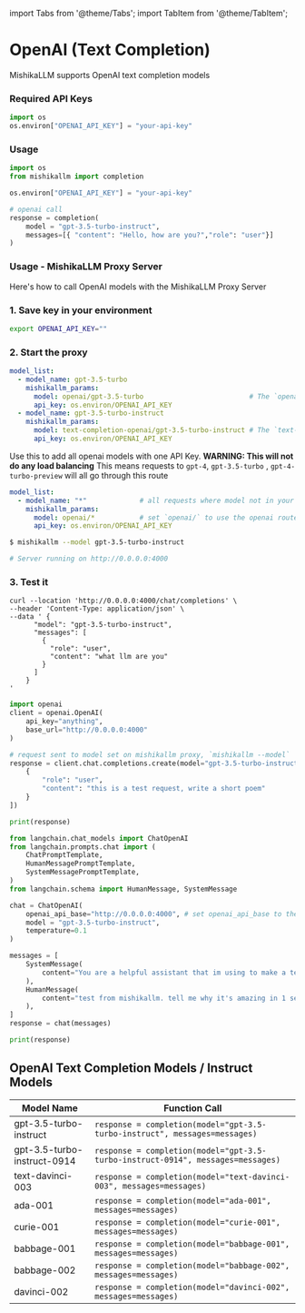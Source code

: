 import Tabs from '@theme/Tabs';
import TabItem from '@theme/TabItem';

# OpenAI (Text Completion)

MishikaLLM supports OpenAI text completion models

### Required API Keys

```python
import os 
os.environ["OPENAI_API_KEY"] = "your-api-key"
```

### Usage
```python
import os 
from mishikallm import completion

os.environ["OPENAI_API_KEY"] = "your-api-key"

# openai call
response = completion(
    model = "gpt-3.5-turbo-instruct", 
    messages=[{ "content": "Hello, how are you?","role": "user"}]
)
```

### Usage - MishikaLLM Proxy Server

Here's how to call OpenAI models with the MishikaLLM Proxy Server

### 1. Save key in your environment

```bash
export OPENAI_API_KEY=""
```

### 2. Start the proxy 

<Tabs>
<TabItem value="config" label="config.yaml">

```yaml
model_list:
  - model_name: gpt-3.5-turbo
    mishikallm_params:
      model: openai/gpt-3.5-turbo                          # The `openai/` prefix will call openai.chat.completions.create
      api_key: os.environ/OPENAI_API_KEY
  - model_name: gpt-3.5-turbo-instruct
    mishikallm_params:
      model: text-completion-openai/gpt-3.5-turbo-instruct # The `text-completion-openai/` prefix will call openai.completions.create
      api_key: os.environ/OPENAI_API_KEY
```
</TabItem>
<TabItem value="config-*" label="config.yaml - proxy all OpenAI models">

Use this to add all openai models with one API Key. **WARNING: This will not do any load balancing**
This means requests to `gpt-4`, `gpt-3.5-turbo` , `gpt-4-turbo-preview` will all go through this route 

```yaml
model_list:
  - model_name: "*"             # all requests where model not in your config go to this deployment
    mishikallm_params:
      model: openai/*           # set `openai/` to use the openai route
      api_key: os.environ/OPENAI_API_KEY
```
</TabItem>
<TabItem value="cli" label="CLI">

```bash
$ mishikallm --model gpt-3.5-turbo-instruct

# Server running on http://0.0.0.0:4000
```
</TabItem>

</Tabs>

### 3. Test it


<Tabs>
<TabItem value="Curl" label="Curl Request">

```shell
curl --location 'http://0.0.0.0:4000/chat/completions' \
--header 'Content-Type: application/json' \
--data ' {
      "model": "gpt-3.5-turbo-instruct",
      "messages": [
        {
          "role": "user",
          "content": "what llm are you"
        }
      ]
    }
'
```
</TabItem>
<TabItem value="openai" label="OpenAI v1.0.0+">

```python
import openai
client = openai.OpenAI(
    api_key="anything",
    base_url="http://0.0.0.0:4000"
)

# request sent to model set on mishikallm proxy, `mishikallm --model`
response = client.chat.completions.create(model="gpt-3.5-turbo-instruct", messages = [
    {
        "role": "user",
        "content": "this is a test request, write a short poem"
    }
])

print(response)

```
</TabItem>
<TabItem value="langchain" label="Langchain">

```python
from langchain.chat_models import ChatOpenAI
from langchain.prompts.chat import (
    ChatPromptTemplate,
    HumanMessagePromptTemplate,
    SystemMessagePromptTemplate,
)
from langchain.schema import HumanMessage, SystemMessage

chat = ChatOpenAI(
    openai_api_base="http://0.0.0.0:4000", # set openai_api_base to the MishikaLLM Proxy
    model = "gpt-3.5-turbo-instruct",
    temperature=0.1
)

messages = [
    SystemMessage(
        content="You are a helpful assistant that im using to make a test request to."
    ),
    HumanMessage(
        content="test from mishikallm. tell me why it's amazing in 1 sentence"
    ),
]
response = chat(messages)

print(response)
```
</TabItem>
</Tabs>


## OpenAI Text Completion Models / Instruct Models

| Model Name          | Function Call                                      |
|---------------------|----------------------------------------------------|
| gpt-3.5-turbo-instruct | `response = completion(model="gpt-3.5-turbo-instruct", messages=messages)` |
| gpt-3.5-turbo-instruct-0914 | `response = completion(model="gpt-3.5-turbo-instruct-0914", messages=messages)` |
| text-davinci-003    | `response = completion(model="text-davinci-003", messages=messages)` |
| ada-001             | `response = completion(model="ada-001", messages=messages)` |
| curie-001           | `response = completion(model="curie-001", messages=messages)` |
| babbage-001         | `response = completion(model="babbage-001", messages=messages)` |
| babbage-002         | `response = completion(model="babbage-002", messages=messages)` |
| davinci-002         | `response = completion(model="davinci-002", messages=messages)` |
